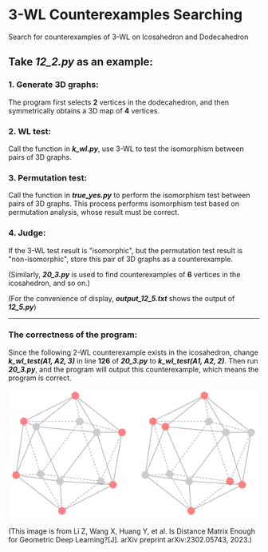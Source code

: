 # 3-WL Counterexamples Searching

Search for counterexamples of 3-WL on Icosahedron and Dodecahedron

## Take *12_2.py* as an example:

### 1. Generate 3D graphs:

The program first selects **2** vertices in the dodecahedron, and then symmetrically obtains a 3D map of **4** vertices.

### 2. WL test:

Call the function in ***k_wl.py***, use 3-WL to test the isomorphism between pairs of 3D graphs.

### 3. Permutation test:

Call the function in ***true_yes.py*** to perform the isomorphism test between pairs of 3D graphs. This process performs isomorphism test based on permutation analysis, whose result must be correct.

### 4. Judge:

If the 3-WL test result is "isomorphic", but the permutation test result is "non-isomorphic", store this pair of 3D graphs as a counterexample.

(Similarly, ***20_3.py*** is used to find counterexamples of **6** vertices in the icosahedron, and so on.)

(For the convenience of display, ***output_12_5.txt*** shows the output of ***12_5.py***)

---

### The correctness of the program:

Since the following 2-WL counterexample exists in the icosahedron, change ***k_wl_test(A1, A2, 3)*** in line **126** of ***20_3.py*** to ***k_wl_test(A1, A2, 2)***. Then run ***20_3.py***, and the program will output this counterexample, which means the program is correct.

![1684166216761](image/1.png)

(This image is from Li Z, Wang X, Huang Y, et al. Is Distance Matrix Enough for Geometric Deep Learning?[J]. arXiv preprint arXiv:2302.05743, 2023.)
